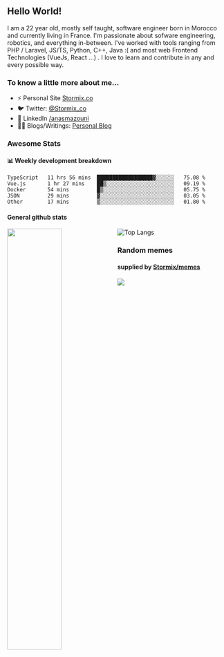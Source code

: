 ## Hello World!

I am a 22 year old, mostly self taught, software engineer born in Morocco and currently living in France. I'm passionate about sofware engineering, robotics, and everything in-between. I've worked with tools ranging from PHP / Laravel, JS/TS, Python, C++, Java :( and most web Frontend Technologies (VueJs, React ...) . I love to learn and contribute in any and every possible way.

### To know a little more about me...

- ⚡ Personal Site [Stormix.co](http://stormix.co/)
- 🐦 Twitter: [@Stormix_co](https://twitter.com/stormix_co)
- 👥 LinkedIn [/anasmazouni](https://linkedin.com/in/anasmazouni)
- 👨‍💻 Blogs/Writings: [Personal Blog](https://blog.anasmazouni.dev/)

### Awesome Stats

#### :bar_chart: Weekly development breakdown

<!--START_SECTION:waka-->
```text
TypeScript   11 hrs 56 mins  ██████████████████▓░░░░░░   75.08 % 
Vue.js       1 hr 27 mins    ██▒░░░░░░░░░░░░░░░░░░░░░░   09.19 % 
Docker       54 mins         █▒░░░░░░░░░░░░░░░░░░░░░░░   05.75 % 
JSON         29 mins         ▓░░░░░░░░░░░░░░░░░░░░░░░░   03.05 % 
Other        17 mins         ▒░░░░░░░░░░░░░░░░░░░░░░░░   01.80 % 
```
<!--END_SECTION:waka-->


#### General github stats

[<img align="left" width="50%" src="https://github-readme-stats.vercel.app/api?username=stormix&count_private=true&show_icons=true&theme=radical" />](https://github-readme-stats.vercel.app/api?username=stormix&count_private=true&show_icons=true&theme=radical)
![Top Langs](https://github-readme-stats.vercel.app/api/top-langs/?username=stormix&hide=TeX&layout=compact&theme=radical)

### Random memes
#### supplied by [Stormix/memes](https://github.com/Stormix/memes/)
![](https://memes.stormix.co/send/memes)

